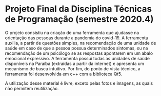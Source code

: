 # Projeto Final da Disciplina Técnicas de Programação (semestre 2020.4)

O projeto consistiu na criação de uma ferramenta que ajudasse na orientação das pessoas durante a pandemia do covid-19. A ferramenta auxilia, a partir de questões simples, na recomendação de uma unidade de saúde em caso de que a pessoa possua determinados sintomas, ou na recomendação de um psicólogo se as respostas apontarem em um abalo emocional expressivo. A ferramenta possui todas as unidades de saúde disponíveis na Paraíba (extraídas a partir da internet) e apresenta um mecanismo de busca intuitivo. Por fim, do ponto de vista técnico, a ferramenta foi desenvolvida em c++ com a biblioteca Qt5.

A utilização desse material é livre, exceto pelas fotos e imagens, as quais não permitem reutilização.
